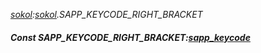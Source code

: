 _[sokol](../../modules/sokol/sokol-module.md):[sokol](../../modules/sokol/sokol-module.md).SAPP\_KEYCODE\_RIGHT\_BRACKET_
##### Const SAPP\_KEYCODE\_RIGHT\_BRACKET:[sapp_keycode](../../modules/sokol/sokol-sapp_keycode.md)
